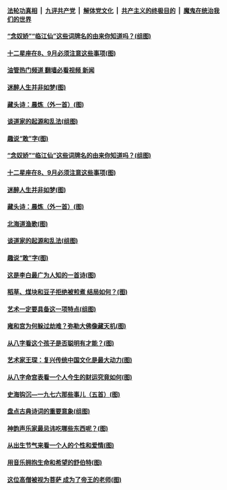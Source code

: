 ####  [法轮功真相](../../../../basic/blob/master/README.md?t=07301701) &nbsp;|&nbsp; [九评共产党](../../../../9ping.md/blob/master/README.md?t=07301701) &nbsp;|&nbsp; [解体党文化](../../../../jtdwh.md/blob/master/README.md?t=07301701)  &nbsp;|&nbsp; [共产主义的终极目的](../../../../gczydzjmd.md/blob/master/README.md?t=07301701) &nbsp;|&nbsp; [魔鬼在统治我们的世界](../../../../mgztzwmdsj.md/blob/master/README.md?t=07301701) 

#### [“念奴娇”“临江仙”这些词牌名的由来你知道吗？(组图)](../pages/p7/1012230.md?t=07301701) 

#### [十二星座在8、9月必须注意这些事项(图)](../pages/p7/1012681.md?t=07301701) 

#### [油管热门频道 翻墙必看视频 新闻](http://45.76.130.85:81/youtube.html?07301701)

#### [迷醉人生并非如梦(图)](../pages/p7/1012974.md?t=07301701) 

#### [藏头诗：晨炼（外一首）(图)](../pages/p7/1012666.md?t=07301701) 

#### [谈道家的起源和乱法(组图)](../pages/p7/1012952.md?t=07301701) 

#### [趣说“敢”字(图)](../pages/p7/1011721.md?t=07301701) 

#### [“念奴娇”“临江仙”这些词牌名的由来你知道吗？(组图)](../pages/p7/1012230.md?t=07301701) 

#### [十二星座在8、9月必须注意这些事项(图)](../pages/p7/1012681.md?t=07301701) 

#### [迷醉人生并非如梦(图)](../pages/p7/1012974.md?t=07301701) 

#### [藏头诗：晨炼（外一首）(图)](../pages/p7/1012666.md?t=07301701) 

#### [北海道渔歌(图)](../pages/p7/1011618.md?t=07301701) 

#### [谈道家的起源和乱法(组图)](../pages/p7/1012952.md?t=07301701) 

#### [趣说“敢”字(图)](../pages/p7/1011721.md?t=07301701) 

#### [这是李白最广为人知的一首诗(图)](../pages/p7/1011758.md?t=07301701) 

#### [稻草、煤块和豆子拒绝被煎煮 结局如何？(图)](../pages/p7/1011244.md?t=07301701) 

#### [艺术一定要具备这一项特点(组图)](../pages/p7/1011753.md?t=07301701) 

#### [雍和宫为何躲过劫难？弥勒大佛像藏天机(图)](../pages/p7/1011787.md?t=07301701) 

#### [从八字看这个孩子是否聪明有才能？(图)](../pages/p7/1012122.md?t=07301701) 

#### [艺术家王琛：复兴传统中国文化是最大动力(图)](../pages/p7/1012603.md?t=07301701) 

#### [从八字命宫表看一个人今生的财运究竟如何(图)](../pages/p7/1012079.md?t=07301701) 

#### [史海钩沉—一九七六那些事儿（五首）(图)](../pages/p7/1012599.md?t=07301701) 

#### [盘点古典诗词的重要意象(组图)](../pages/p7/1011909.md?t=07301701) 

#### [神韵声乐家最忌讳吃哪些东西呢？(图)](../pages/p7/1012675.md?t=07301701) 

#### [从出生节气来看一个人的个性和爱情(图)](../pages/p7/1012058.md?t=07301701) 

#### [用音乐拥抱生命和希望的舒伯特(图)](../pages/p7/1011720.md?t=07301701) 

#### [这位高僧被视为菩萨 成为了帝王的老师(图)](../pages/p7/1012659.md?t=07301701) 

<img src='http://gfw-breaker.win/goodnews/indexes/p7.md' width='0px' height='0px'/>
